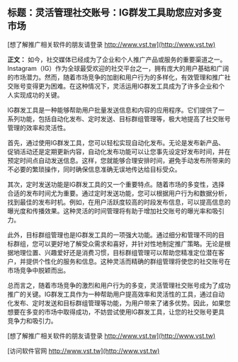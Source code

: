 ## **标题：灵活管理社交账号：IG群发工具助您应对多变市场**

[想了解推广相关软件的朋友请登录 http://www.vst.tw](http://www.vst.tw)

**正文：**
如今，社交媒体已经成为了企业和个人推广产品或服务的重要渠道之一。Instagram（IG）作为全球最受欢迎的社交平台之一，拥有庞大的用户基础和广阔的市场潜力。然而，随着市场竞争的加剧和用户行为的多样化，有效管理和推广社交账号变得更为困难。在这种情况下，灵活运用IG群发工具成为了许多企业和个人实现成功的关键。

IG群发工具是一种能够帮助用户批量发送信息和内容的应用程序。它们提供了一系列功能，包括自动化发布、定时发送、目标群组管理等，极大地提高了社交账号管理的效率和灵活性。

首先，通过使用IG群发工具，您可以轻松实现自动化发布。无论是发布新产品、促销活动还是定期更新内容，自动化发布功能可以让您事先设定好发布时间，并在预定时间点自动发送信息。这样，您就能够合理安排时间，避免手动发布所带来的不必要的繁琐操作，同时确保信息准确无误地传达给目标受众。

其次，定时发送功能是IG群发工具的又一个重要特点。随着市场的多变性，选择合适的发布时间尤为重要。通过定时发送功能，您可以根据用户行为和数据分析，找到最佳的发布时机。例如，在用户活跃度较高的时段发布信息，可以提高信息的曝光度和传播效果。这种灵活的时间管理将有助于增加社交账号的曝光率和吸引力。

此外，目标群组管理也是IG群发工具的一项强大功能。通过细分和管理不同的目标群组，您可以更好地了解受众需求和喜好，并针对性地制定推广策略。无论是根据地理位置、兴趣爱好还是消费习惯，目标群组管理可以帮助您精准定位潜在客户，并提供个性化的服务和信息。这种灵活而精确的群组管理将使您的社交账号在市场竞争中脱颖而出。

总而言之，随着市场竞争的激烈和用户行为的多变，灵活管理社交账号成为了成功推广的关键。IG群发工具作为一种帮助用户提高效率和灵活性的工具，通过自动化发布、定时发送和目标群组管理等功能，为用户带来了诸多优势。因此，如果您想要在多变的市场中取得成功，不妨尝试使用IG群发工具，让您的社交账号更具竞争力和吸引力。

[想了解推广相关软件的朋友请登录 http://www.vst.tw](http://www.vst.tw)


[访问软件官网 http://www.vst.tw](http://www.vst.tw)
